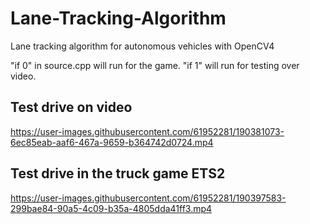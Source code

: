 # Lane-Tracking-Algorithm

Lane tracking algorithm for autonomous vehicles with OpenCV4

"if 0" in source.cpp will run for the game. "if 1" will run for testing over video.
## Test drive on video

https://user-images.githubusercontent.com/61952281/190381073-6ec85eab-aaf6-467a-9659-b364742d0724.mp4




## Test drive in the truck game ETS2



https://user-images.githubusercontent.com/61952281/190397583-299bae84-90a5-4c09-b35a-4805dda41ff3.mp4

